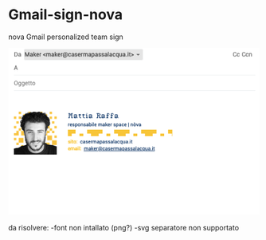# Gmail-sign-nova
nova Gmail personalized team sign

![](preview.png)

da risolvere:
-font non intallato (png?)
-svg separatore non supportato
